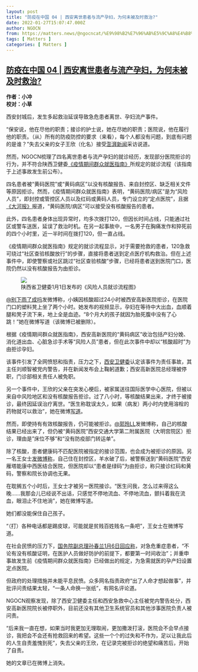 ```yaml
---
layout: post
title: "防疫在中国 04 | 西安离世患者与流产孕妇，为何未被及时救治?"
date: 2022-01-27T15:07:47.000Z
author: NGOCN
from: https://matters.news/@ngocncat/%E9%98%B2%E7%96%AB%E5%9C%A8%E4%B8%AD%E5%9B%BD-04-%E8%A5%BF%E5%AE%89%E7%A6%BB%E4%B8%96%E6%82%A3%E8%80%85%E4%B8%8E%E6%B5%81%E4%BA%A7%E5%AD%95%E5%A6%87-%E4%B8%BA%E4%BD%95%E6%9C%AA%E8%A2%AB%E5%8F%8A%E6%97%B6%E6%95%91%E6%B2%BB-bafyreifgph37ilqe3aicnl3miavonsx4vwfbb3e3zl3ph6o44452tfoqpm
tags: [ Matters ]
categories: [ Matters ]
---
```

<!--1643296067000-->
[防疫在中国 04 | 西安离世患者与流产孕妇，为何未被及时救治?](https://matters.news/@ngocncat/%E9%98%B2%E7%96%AB%E5%9C%A8%E4%B8%AD%E5%9B%BD-04-%E8%A5%BF%E5%AE%89%E7%A6%BB%E4%B8%96%E6%82%A3%E8%80%85%E4%B8%8E%E6%B5%81%E4%BA%A7%E5%AD%95%E5%A6%87-%E4%B8%BA%E4%BD%95%E6%9C%AA%E8%A2%AB%E5%8F%8A%E6%97%B6%E6%95%91%E6%B2%BB-bafyreifgph37ilqe3aicnl3miavonsx4vwfbb3e3zl3ph6o44452tfoqpm)
------

<div>
<p><strong>作者：小冲<br class="smart">校对：小草</strong></p><p>西安封城后，发生多起救治延误导致急危患者离世、孕妇流产事件。</p><p>“保安说，他在尽他的职责；接诊的护士说，她在尽她的职责；医院说，他在履行他的职责。（从）所有的防疫防控的要求（来看），每个人都没有问题，到底有问题的是谁？”失去父亲的女子王欣（化名）接受<a href="https://cj.sina.com.cn/articles/view/2131593523/7f0d89330200143jl" rel="noopener noreferrer" target="_blank">澎湃新闻</a>采访说道。</p><p>然而，NGOCN梳理了四名离世患者与流产孕妇的就诊经历，发现部分医院拒诊的行为，并不符合陕西卫健委<a href="http://sxwjw.shaanxi.gov.cn/sy/ztzl/fyfkzt/yljz/202201/t20220101_2206298.html" rel="noopener noreferrer" target="_blank">《疫情期间群众就医指南》</a>所规定的就诊流程（该指南于上述事故发生前公布）。</p><p>四名患者被“黄码医院”或“黄码病区”以没有核酸报告、来自封控区、缺乏相关文件等原因拒诊。然而，《疫情期间群众就医指南》表明，“黄码医院/病区”是为“风险人员”，即封控或管控区人员以及红码或黄码人员，专门设立的“定点医院”，且据<a href="https://ishare.ifeng.com/c/s/8CaQq1B7i6J?spss=np&channelId=&aman=bs5dcaeb0s5d0M53bvd00&gud=5B260y063R090y800p000P004" rel="noopener noreferrer" target="_blank">《大河报》</a>报道，“黄码医院/病区”可以接受没有核酸报告的患者。</p><p>此外，四名患者身体出现异常时，均多次拨打120，但因长时间占线，只能通过社区或警车送医，延误了救治时机。在另一起事故中，一名男子在胸痛发作和猝死前的四个小时里，近一半时间在拨打120，但一直占线。</p><p>《疫情期间群众就医指南》规定的就诊流程显示，对于需要抢救的患者，120急救可绕过“社区查验核酸放行”的步骤，直接将患者送到定点医疗机构救治。但在上述事件中，即使警察或社区跳过“社区查验核酸”步骤，已经将患者送到医院门口，医院仍然以没有核酸报告为由拒诊。</p><figure class="image"><img src="https://assets.matters.news/embed/c28ef69d-483a-4b18-bcdd-8ef23f746e52.jpeg" data-asset-id="c28ef69d-483a-4b18-bcdd-8ef23f746e52" referrerpolicy="no-referrer"><figcaption><span>陕西省卫健委1月1日发布的《风险人员就诊流程图》</span></figcaption></figure><p><a href="https://weibo.com/u/5857409503" rel="noopener noreferrer" target="_blank">@别下雨了成吗</a>发微博称，小姨因核酸超过24小时被西安高新医院拒诊，在医院门口的塑料凳上坐了两个小时。她发布的视频显示，孕妇在等待中大出血，血顺着腿和凳子流下来，地上全是血迹。“8个月大的孩子就因为胎死腹中没有了心跳！”她在微博写道（该微博已被删除）。</p><p>根据《疫情期间群众就医指南》，西安高新医院的“黄码病区”收治包括产妇分娩、消化道出血、心脏急诊手术等“风险人员”患者，但在此次事件中却以“核酸超时”为由拒诊孕妇。</p><p>该事件引发了全网愤怒和指责，压力之下，<a href="http://sxwjw.shaanxi.gov.cn/sy/ztzl/fyfkzt/yljz/202201/t20220107_2206812.html" rel="noopener noreferrer" target="_blank">西安卫健委</a>认定该事件为责任事故，其主任刘顺智被党内警告，并在新闻发布会上鞠躬道歉；西安高新医院总经理被停职，门诊部相关责任人被免职。</p><p>另一个事件中，王欣的父亲在突发心梗后，被家属送往国际医学中心医院，但被以来自中风险地区和没有核酸报告拒诊。过了八小时，等核酸结果出来，才终于被接诊，最终因延误治疗离世。“医生称耽误太久，如果（病发）两小时内使用溶栓的药物就可以救治”，她在微博<a href="https://weibo.com/u/2142741300?topnav=1&wvr=6&topsug=1&is_all=1" rel="noopener noreferrer" target="_blank">写道</a>。</p><p>然而，即使持有有效核酸报告，仍可能被拒诊。<a href="https://weibo.com/u/2640332293?is_hot=1" rel="noopener noreferrer" target="_blank">@郭玲LL</a>发微博称，自己的核酸结果已经出来了，但仍被“黄码医院”西安交通大学第二附属医院（大明宫院区）拒诊，理由是”床位不够”和“没有防疫部门转运单”。</p><p>除了核酸，患者健康码不匹配医院被指定的接诊范围，也会成为被拒诊的原因。另一名王女士<a href="https://weibo.com/u/5842049800?topnav=1&wvr=6&topsug=1&is_all=1" rel="noopener noreferrer" target="_blank">发微博称</a>，自己住在封控区，羊水破了后，被警察送到“黄码医院”西安雁塔能康中西医结合医院，但医院却以“患者是绿码”为由拒诊，称只接诊红码和黄码，警察和院长协调也无果。</p><p>在耽搁五个小时后，王女士才被另一医院接诊。“医生问我，怎么过来得这么晚……我那会儿已经说不出话，只感觉不停地流血、不停地流血，颤抖着我在流血，眼泪止不住地淌”，她在微博写道。</p><p>她们都没能保住自己孩子。</p><p>“（打）各种电话都是踢皮球，可能就是贫贱百姓贱名一条吧”，王女士在微博写道。</p><p>在社会民愤的压力下，<a href="http://news.xhby.net/zt/zzccfkyq/yw/202201/t20220106_7377532.shtml" rel="noopener noreferrer" target="_blank">国务院副总理孙春兰1月6日回应称</a>，对急危重症患者，“不论有没有核酸证明，在医护人员做好防护的前提下，都要第一时间收治”；并重申事故发生前《疫情期间群众就医指南》已经做出的规定，为急需就医的孕产妇设置定点医院。</p><p>但政府的处理措施并未能平息民愤。众多网名指责政府“出了人命才想起做事”，并批评问责结果太轻，“一条人命换一张纸”，有网名评论道。</p><p>NGOCN观察发现，除了西安卫健委主任和西安急救中心主任被党内警告处分，西安高新医院院长被停职外，目前还没有其他卫生系统官员和其他涉事医院负责人被问责。</p><p>“后来我一直在想，如果当时我更加无理取闹，更加撒泼打滚，医院会不会早点接诊，我把会不会还有抢救回来的希望。这些一个个的过失和不作为，足以让我此后的人生自责羞愧到死”，失去父亲的王欣，在记录完被拒诊的绝望和痛苦后，开始了自责。</p><p>她的文章已在微博上消失。</p>
</div>
